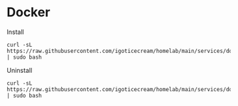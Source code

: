 # Docker

Install
```shell
curl -sL https://raw.githubusercontent.com/igoticecream/homelab/main/services/docker/install.sh | sudo bash
```

Uninstall
```shell
curl -sL https://raw.githubusercontent.com/igoticecream/homelab/main/services/docker/uninstall.sh | sudo bash
```
